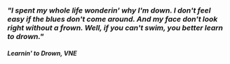 ### _"I spent my whole life wonderin' why I'm down. I don't feel easy if the blues don't come around. And my face don't look right without a frown. Well, if you can't swim, you better learn to drown."_
#### _Learnin' to Drown, VNE_
